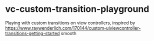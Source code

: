 # vc-custom-transition-playground

Playing with custom transitions on view controllers, inspired by https://www.raywenderlich.com/170144/custom-uiviewcontroller-transitions-getting-started smooth
